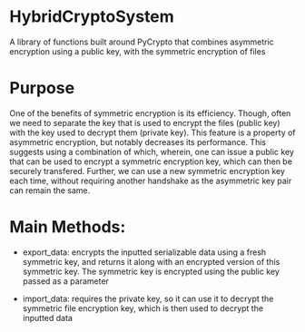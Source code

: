 # HybridCryptoSystem
A library of functions built around PyCrypto that combines asymmetric encryption using a public key, with the symmetric encryption of files

# Purpose
One of the benefits of symmetric encryption is its efficiency. Though, often we need to separate the key that is used to encrypt the files (public key) with the key used to decrypt them (private key). This feature is a property of asymmetric encryption, but notably decreases its performance. This suggests using a combination of which, wherein, one can issue a public key that can be used to encrypt a symmetric encryption key, which can then be securely transfered. Further, we can use a new symmetric encryption key each time, without requiring another handshake as the asymmetric key pair can remain the same.

# Main Methods:

* export_data: encrypts the inputted serializable data using a fresh symmetric key, and returns it along with an encrypted version of this symmetric key. The symmetric key is encrypted using the public key passed as a parameter

* import_data: requires the private key, so it can use it to decrypt the symmetric file encryption key, which is then used to decrypt the inputted data
